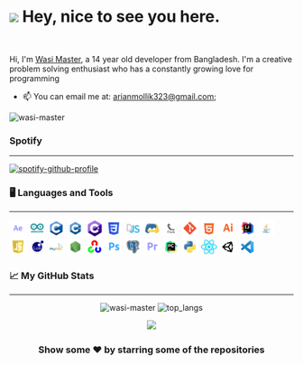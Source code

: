 <!-- markdownlint-disable MD033 -->
<h1><img src="https://emoji.gg/assets/emoji/6391_ablobwave.gif" width="25" /> Hey, nice to see you here.</h1>

<br>

Hi, I'm [Wasi Master](https://www.youtube.com/watch?v=xvFZjo5PgG0 "Link to my website"), a 14 year old developer from Bangladesh. I'm a creative problem solving enthusiast who has a constantly growing love for programming


- 📫 You can email me at: [arianmollik323@gmail.com](mailto:arianmollik323@gmail.com);



<p align="left">
    <img src="https://komarev.com/ghpvc/?username=wasi-master" alt="wasi-master" title="Profile Views" />
</p>

### Spotify

---

[![spotify-github-profile](https://spotify-github-profile.vercel.app/api/view?uid=gvt8a9vg92cvupchdzkkftl53&cover_image=true&theme=default&bar_color_cover=false)](https://github.com/kittinan/spotify-github-profile)


### 🖥️ Languages and Tools

---

<span>
<img height="30" src="Resources/rounded_icons/after_effects.png" alt="Adobe After Effects" title="Adobe After Effects">
<img height="30" src="Resources/rounded_icons/arduino.png" alt="Arduino" title="Arduino">
<img height="30" src="Resources/rounded_icons/c.png" alt="C" title="C">
<img height="30" src="Resources/rounded_icons/cpp.png" alt="C++" title="C++">
<img height="30" src="Resources/rounded_icons/csharp.png" alt="C Sharp" title="C Sharp">
<img height="30" src="Resources/rounded_icons/css.png" alt="CSS" title="CSS">
<img height="30" src="Resources/rounded_icons/discordjs.png" alt="discord.js" title="discord.js">
<img height="30" src="Resources/rounded_icons/discordpy.png" alt="discord.py" title="discord.py">
<img height="30" src="Resources/rounded_icons/flask.png" alt="Flask" title="Flask">
<img height="30" src="Resources/rounded_icons/git.png" alt="Git" title="Git">
<img height="30" src="Resources/rounded_icons/html.png" alt="HTML" title="HTML">
<img height="30" src="Resources/rounded_icons/illustrator.png" alt="Adobe Illustrator" title="Adobe Illustrator">
<img height="30" src="Resources/rounded_icons/intellij.png" alt="Intellij IDEA" title="Intellij IDEA">
<img height="30" src="Resources/rounded_icons/java.png" alt="Java" title="Java">
<img height="30" src="Resources/rounded_icons/javascript.png" alt="JavaScript" title="JavaScript">
<img height="30" src="Resources/rounded_icons/lua.png" alt="Lua" title="Lua">
<img height="30" src="Resources/rounded_icons/mysql.png" alt="MySQL" title="MySQL">
<img height="30" src="Resources/rounded_icons/node.png" alt="node.js" title="node.js">
<img height="30" src="Resources/rounded_icons/opencv.png" alt="Opencv" title="Opencv">
<img height="30" src="Resources/rounded_icons/photoshop.png" alt="Adobe Photoshop" title="Adobe Photoshop">
<img height="30" src="Resources/rounded_icons/postgresql.png" alt="PostgreSQL" title="PostgreSQL">
<img height="30" src="Resources/rounded_icons/premiere_pro.png" alt="Adobe Premiere Pro" title="Adobe Premiere Pro">
<img height="30" src="Resources/rounded_icons/pycharm.png" alt="PyCharm" title="PyCharm">
<img height="30" src="Resources/rounded_icons/python.png" alt="Python" title="Python">
<img height="30" src="Resources/rounded_icons/react.png" alt="React" title="React">
<img height="30" src="Resources/rounded_icons/unity.png" alt="Unity" title="Unity">
<img height="30" src="Resources/rounded_icons/vscode.png" alt="Visual Studio Code" title="Visual Studio Code">
<span>

### 📈 My GitHub Stats

---

<p align="center">
<img src="https://github-readme-stats.vercel.app/api?username=wasi-master&custom_title=Github%20Stats" alt="wasi-master" title="wasi-master" />
<img src="https://github-readme-stats.vercel.app/api/top-langs/?username=wasi-master&layout=compact&langs_count=10" alt="top_langs" title="Top Languages"/>
</p>

<div align="center">
<img src="https://github-readme-stats.vercel.app/api/wakatime?username=wasi_master&layout=compact&custom_title=Time%20Spent%20%28Past%207%20days%29">
    
### Show some ❤️ by starring some of the repositories

</div>
